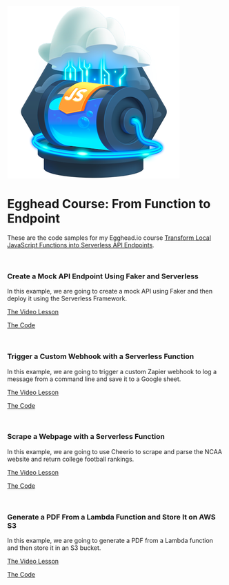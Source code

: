 ![Egghead Course Logo](assets/function-to-endpoint.png)

# Egghead Course: From Function to Endpoint

These are the code samples for my Egghead.io course [Transform Local JavaScript Functions into Serverless API Endpoints](https://egghead.io/courses/transform-local-functions-into-endpoints-with-serverless-f985572d).

<br />

### Create a Mock API Endpoint Using Faker and Serverless

In this example, we are going to create a mock API using Faker and then deploy it using the Serverless Framework. 

[The Video Lesson](https://egghead.io/lessons/javascript-create-a-mock-api-endpoint-using-faker-and-serverless)

[The Code](egghead-mock-api/README.md)

<br />

### Trigger a Custom Webhook with a Serverless Function

In this example, we are going to trigger a custom Zapier webhook to log a message from a command line and save it to a Google sheet.  

[The Video Lesson](https://egghead.io/lessons/javascript-trigger-a-custom-webhook-with-a-serverless-function)

[The Code](egghead-zap-webhook/README.md)

<br />

### Scrape a Webpage with a Serverless Function

In this example, we are going to use Cheerio to scrape and parse the NCAA website and return college football rankings. 

[The Video Lesson](https://egghead.io/lessons/javascript-scrape-a-webpage-with-a-serverless-function)

[The Code](egghead-ncaa-rankings/README.md)

<br />

### Generate a PDF From a Lambda Function and Store It on AWS S3

In this example, we are going to generate a PDF from a Lambda function and then store it in an S3 bucket. 

[The Video Lesson](https://egghead.io/lessons/javascript-generate-a-pdf-from-a-lambda-function-and-store-it-on-aws-s3)

[The Code](egghead-pdf-generator/README.md)